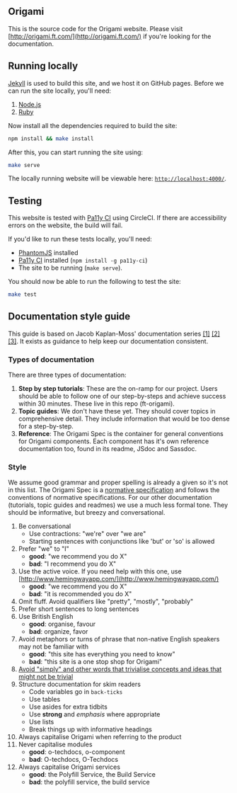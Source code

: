 
## Origami

This is the source code for the Origami website. Please visit [http://origami.ft.com/](http://origami.ft.com/) if you're looking for the documentation.


## Running locally

[Jekyll](https://jekyllrb.com/) is used to build this site, and we host it on GitHub pages. Before we can run the site locally, you'll need:

  1. [Node.js](https://nodejs.org)
  2. [Ruby](https://rubylang.org)

Now install all the dependencies required to build the site:

```sh
npm install && make install
```

After this, you can start running the site using:

```sh
make serve
```

The locally running website will be viewable here: [`http://localhost:4000/`](http://localhost:4000/).


## Testing

This website is tested with [Pa11y CI](https://github.com/pa11y/ci) using CircleCI. If there are accessibility errors on the website, the build will fail.

If you'd like to run these tests locally, you'll need:

  - [PhantomJS](http://phantomjs.org/) installed
  - [Pa11y CI](https://github.com/pa11y/ci) installed (`npm install -g pa11y-ci`)
  - The site to be running (`make serve`).

You should now be able to run the following to test the site:

```sh
make test
```


## Documentation style guide
This guide is based on Jacob Kaplan-Moss' documentation series [[1]](https://jacobian.org/writing/what-to-write/) [[2]](https://jacobian.org/writing/technical-style/) [[3]](https://jacobian.org/writing/editors/). It exists as guidance to help keep our documentation consistent.

### Types of documentation
There are three types of documentation:

1. **Step by step tutorials**: These are the on-ramp for our project. Users should be able to follow one of our step-by-steps and achieve success within 30 minutes. These live in this repo (ft-origami).
1. **Topic guides**: We don't have these yet. They should cover topics in comprehensive detail. They include information that would be too dense for a step-by-step.
1. **Reference**: The Origami Spec is the container for general conventions for Origami components. Each component has it's own reference documentation too, found in its readme, JSdoc and Sassdoc.

### Style
We assume good grammar and proper spelling is already a given so it's not in this list. The Origami Spec is a [normative specification](https://www.w3.org/TR/qaframe-spec/) and follows the conventions of normative specifications. For our other documentation (tutorials, topic guides and readmes) we use a much less formal tone. They should be informative, but breezy and conversational.

1. Be conversational
    - Use contractions: "we're" over "we are"
    - Starting sentences with conjunctions like 'but' or 'so' is allowed
1. Prefer "we" to "I"
    - **good**: "we recommend you do X"
    - **bad**: "I recommend you do X"
1. Use the active voice. If you need help with this one, use [http://www.hemingwayapp.com/](http://www.hemingwayapp.com/)
    - **good**: "we recommend you do X"
    - **bad**: "it is recommended you do X"
1. Omit fluff. Avoid qualifiers like "pretty", "mostly", "probably"
1. Prefer short sentences to long sentences
1. Use British English
    - **good**: organise, favour
    - **bad**: organize, favor
1. Avoid metaphors or turns of phrase that non-native English speakers may not be familiar with
    - **good**: "this site has everything you need to know"
    - **bad**: "this site is a one stop shop for Origami"
1. [Avoid "simply" and other words that trivialise concepts and ideas that might not be trivial](https://css-tricks.com/words-avoid-educational-writing/)
1. Structure documentation for skim readers
    - Code variables go in `back-ticks`
    - Use tables
    - Use asides for extra tidbits
    - Use **strong** and _emphasis_ where appropriate
    - Use lists
    - Break things up with informative headings
1. Always capitalise Origami when referring to the product
1. Never capitalise modules
    - **good**: o-techdocs, o-component
    - **bad**: O-techdocs, O-Techdocs
1. Always capitalise Origami services
    - **good**: the Polyfill Service, the Build Service
    - **bad**: the polyfill service, the build service
